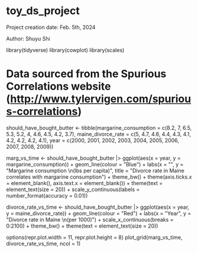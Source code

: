 # toy_ds_project

Project creation date: Feb. 5th, 2024

Author: Shuyu Shi


library(tidyverse)
library(cowplot)
library(scales)

# Data sourced from the Spurious Correlations website (http://www.tylervigen.com/spurious-correlations)
should_have_bought_butter <- tibble(margarine_consumption = c(8.2, 7, 6.5, 5.3, 5.2,
                                                             4, 4.6, 4.5, 4.2, 3.7),
                                   maine_divorce_rate = c(5, 4.7, 4.6, 4.4, 4.3,
                                                         4.1, 4.2, 4.2, 4.2, 4.1),
                                   year = c(2000, 2001, 2002, 2003, 2004,
                                           2005, 2006, 2007, 2008, 2009))

marg_vs_time <- should_have_bought_butter |> 
    ggplot(aes(x = year, y = margarine_consumption)) +
        geom_line(colour = "Blue") + 
        labs(x = "", y = "Margarine consumption \n(lbs per capita)", 
             title = "Divorce rate in Maine correlates with margarine consumption") +
        theme_bw() +
        theme(axis.ticks.x = element_blank(),
        axis.text.x = element_blank()) +
        theme(text = element_text(size = 20)) +
        scale_y_continuous(labels = number_format(accuracy = 0.01))


divorce_rate_vs_time <- should_have_bought_butter |> 
    ggplot(aes(x = year, y = maine_divorce_rate)) +
        geom_line(colour = "Red") + 
        labs(x = "Year", y = "Divorce rate in Maine \n(per 1000)") +
        scale_x_continuous(breaks = 0:2100) +
        theme_bw() +
        theme(text = element_text(size = 20)) 

options(repr.plot.width = 11, repr.plot.height = 8)
plot_grid(marg_vs_time, divorce_rate_vs_time, ncol = 1)